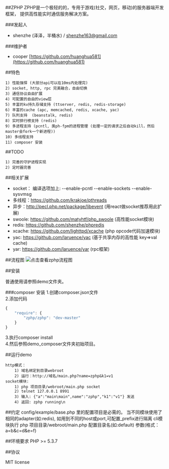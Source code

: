 ##ZPHP
ZPHP是一个极轻的的，专用于游戏(社交，网页，移动)的服务器端开发框架， 提供高性能实时通信服务解决方案。

###发起人
* shenzhe (泽泽，半桶水) / shenzhe163@gmail.com

###维护者
* cooper [https://github.com/huanghua581](https://github.com/huanghua581)


##特色

    1) 性能强悍 (大部分api可以在10ms内处理完)
    2) socket, http, rpc 完美融合，自由切换
    3) 通信协议自由扩展 
    4) 可配置的自由的view层
    5) 丰富的kv持久存储支持 (ttserver, redis, redis-storage)
    6) 丰富的cache (apc, memcached, redis, xcache, yac)
    7) 队列支持  (beanstalk, redis)
    8) 实时排行榜支持 (redis)
    9) 多进程支持 (pcntl, 类ph-fpm的进程管理 (处理一定的请求之后自动kill，然后master会fork一个新进程))
    10) 多线程支持
    11) composer 安装

##TODO

    1) 完善的守护进程实现
    2) 定时器完善

##相关扩展

* socket： 编译选项加上: --enable-pcntl --enable-sockets --enable-sysvmsg
* 多线程：https://github.com/krakjoe/pthreads
* 异步：http://pecl.php.net/package/libevent (用react做socket推荐用此扩展)
* swoole: https://github.com/matyhtf/php_swoole  (高性能socket模块)
* redis: https://github.com/shenzhe/phpredis
* xcache: https://github.com/lighttpd/xcache (php opcode代码加速模块)
* yac: https://github.com/laruence/yac (基于共享内存的高性能 key=>val cache)
* yar: https://github.com/laruence/yar  (rpc框架)

##流程图
![点击查看zphp流程图](https://raw.github.com/shenzhe/zphp/master/zphp_jg.jpg "zphp流程图") 

##安装

普通使用请参照demo文件夹。

###composer 安装
1.创建composer.json文件   
2.添加代码  
```javascript
{
    "require": {
        "zphp/zphp": "dev-master"
    }
}
```  
3.执行composer install  
4.然后参照demo_composer文件夹初始项目。

##运行demo

    http模式：
    	1) 域名绑定到目录webroot
    	2) 运行：http://域名/main.php?name=zphp&k1=v1
    socket模块:
    	1) php 项目目录/webroot/main.php socket
    	2) telnet 127.0.0.1 8991
    	3) 输入: {"a":"main\main",name":"zphp","k1":"v1"} 发送
    	4) 返回: zphp running\n
        

##约定
    config/example/base.php 里的配置项目是必需的。
    当不同模块使用了相同的adapter(如:redis), 如用到不同的host或port,可配置_prefix进行隔离
    cli模块执行 php 项目目录/webroot/main.php 配置目录名(如:default) 参数(格式：a=b\&c=d\&e=f)
    
##环境要求
PHP >= 5.3.7

##协议

MIT license
